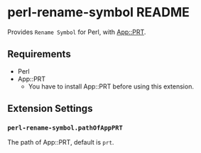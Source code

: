 # perl-rename-symbol README

Provides `Rename Symbol` for Perl, with [App::PRT](https://metacpan.org/pod/App::PRT).

## Requirements

- Perl
- App::PRT
  - You have to install App::PRT before using this extension.

## Extension Settings

### `perl-rename-symbol.pathOfAppPRT`

The path of App::PRT, default is `prt`.

